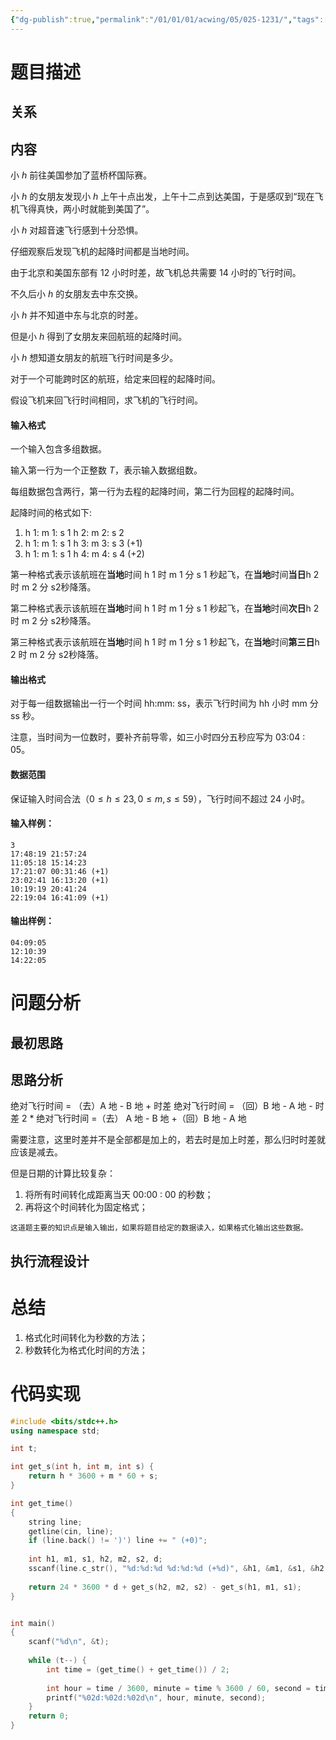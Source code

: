 ```yaml
---
{"dg-publish":true,"permalink":"/01/01/01/acwing/05/025-1231/","tags":["blog","输入输出","日期问题"]}
---
```



# 题目描述
## 关系

## 内容
小 $h$ 前往美国参加了蓝桥杯国际赛。

小 $h$ 的女朋友发现小 $h$ 上午十点出发，上午十二点到达美国，于是感叹到“现在飞机飞得真快，两小时就能到美国了”。

小 $h$ 对超音速飞行感到十分恐惧。

仔细观察后发现飞机的起降时间都是当地时间。

由于北京和美国东部有 $12$ 小时时差，故飞机总共需要 $14$ 小时的飞行时间。

不久后小 $h$ 的女朋友去中东交换。

小 $h$ 并不知道中东与北京的时差。

但是小 $h$ 得到了女朋友来回航班的起降时间。

小 $h$ 想知道女朋友的航班飞行时间是多少。

对于一个可能跨时区的航班，给定来回程的起降时间。

假设飞机来回飞行时间相同，求飞机的飞行时间。

#### 输入格式

一个输入包含多组数据。

输入第一行为一个正整数 $T$，表示输入数据组数。

每组数据包含两行，第一行为去程的起降时间，第二行为回程的起降时间。

起降时间的格式如下:

1.  h 1: m 1: s 1 h 2: m 2: s 2
2.  h 1: m 1: s 1 h 3: m 3: s 3 (+1)
3.  h 1: m 1: s 1 h 4: m 4: s 4 (+2)

第一种格式表示该航班在**当地**时间 h 1 时 m 1 分 s 1 秒起飞，在**当地**时间**当日**h 2 时 m 2 分 s2秒降落。

第二种格式表示该航班在**当地**时间 h 1 时 m 1 分 s 1 秒起飞，在**当地**时间**次日**h 2 时 m 2 分 s2秒降落。

第三种格式表示该航班在**当地**时间 h 1 时 m 1 分 s 1 秒起飞，在**当地**时间**第三日**h 2 时 m 2 分 s2秒降落。

#### 输出格式

对于每一组数据输出一行一个时间 hh:mm: ss，表示飞行时间为 hh 小时 mm 分 ss 秒。

注意，当时间为一位数时，要补齐前导零，如三小时四分五秒应写为 03:04 : 05。

#### 数据范围

保证输入时间合法（$0 \le h \le 23, 0 \le m,s \le 59$），飞行时间不超过 24 小时。

#### 输入样例：

```
3
17:48:19 21:57:24
11:05:18 15:14:23
17:21:07 00:31:46 (+1)
23:02:41 16:13:20 (+1)
10:19:19 20:41:24
22:19:04 16:41:09 (+1)
```

#### 输出样例：

```
04:09:05
12:10:39
14:22:05
```
# 问题分析
## 最初思路

## 思路分析
绝对飞行时间 = （去）A 地 - B 地 + 时差
绝对飞行时间 = （回）B 地 - A 地 - 时差
2 * 绝对飞行时间 =（去） A 地 - B 地 +（回）B 地 - A 地

需要注意，这里时差并不是全部都是加上的，若去时是加上时差，那么归时时差就应该是减去。

但是日期的计算比较复杂：
 1. 将所有时间转化成距离当天 00:00 : 00 的秒数；
 2. 再将这个时间转化为固定格式；

```ad-note
这道题主要的知识点是输入输出，如果将题目给定的数据读入，如果格式化输出这些数据。
```


## 执行流程设计

# 总结
1. 格式化时间转化为秒数的方法；
2. 秒数转化为格式化时间的方法；
# 代码实现
```c++
#include <bits/stdc++.h>
using namespace std;

int t;

int get_s(int h, int m, int s) {
    return h * 3600 + m * 60 + s;
}

int get_time() 
{
    string line;
    getline(cin, line);
    if (line.back() != ')') line += " (+0)";
    
    int h1, m1, s1, h2, m2, s2, d;
    sscanf(line.c_str(), "%d:%d:%d %d:%d:%d (+%d)", &h1, &m1, &s1, &h2, &m2, &s2, &d);
    
    return 24 * 3600 * d + get_s(h2, m2, s2) - get_s(h1, m1, s1);
}


int main()
{
    scanf("%d\n", &t);
    
    while (t--) {
        int time = (get_time() + get_time()) / 2;
        
        int hour = time / 3600, minute = time % 3600 / 60, second = time % 60;
        printf("%02d:%02d:%02d\n", hour, minute, second);
    }
    return 0;
}
```